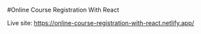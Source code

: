 #Online Course Registration With React

Live site: https://online-course-registration-with-react.netlify.app/
